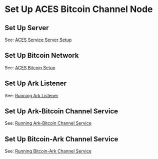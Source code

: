 # Set Up ACES Bitcoin Channel Node

## Set Up Server

See: [ACES Service Server Setup](aces-service-server-setup.md)


## Set Up Bitcoin Network

See: [ACES Bitcoin Setup](aces-bitcoin-setup.md)


## Set Up Ark Listener

See: [Running Ark Listener](running-ark-listener-mainnet.md)


## Set Up Ark-Bitcoin Channel Service

See: [Running Ark-Bitcoin Channel Service](running-ark-bitcoin-channel-service-mainnet.md)


## Set Up Bitcoin-Ark Channel Service

See: [Running Bitcoin-Ark Channel Service](running-bitcoin-ark-channel-service-mainnet.md)


